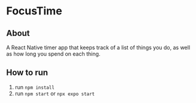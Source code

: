 # FocusTime

## About

A React Native timer app that keeps track of a list of things you do, as well as how long you spend on each thing.

## How to run

1. run `npm install`
2. run `npm start` or `npx expo start`
